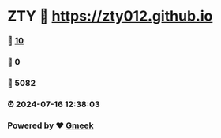 # ZTY :link: https://zty012.github.io 
### :page_facing_up: [10](https://zty012.github.io/tag.html) 
### :speech_balloon: 0 
### :hibiscus: 5082 
### :alarm_clock: 2024-07-16 12:38:03 
### Powered by :heart: [Gmeek](https://github.com/Meekdai/Gmeek)
